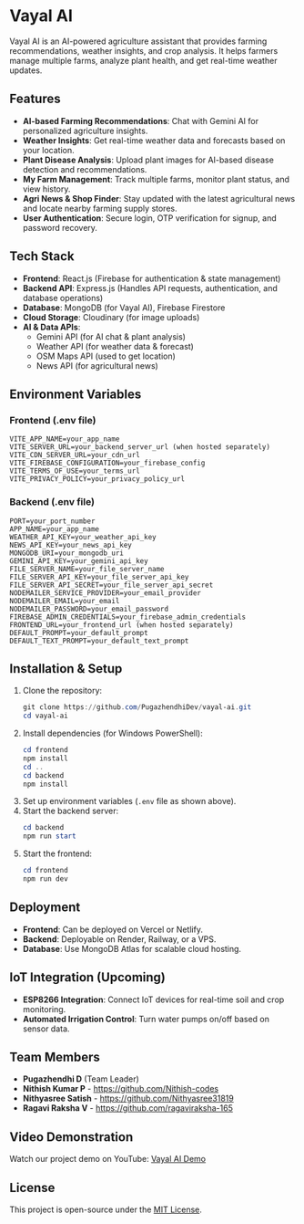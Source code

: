 # Vayal AI

Vayal AI is an AI-powered agriculture assistant that provides farming recommendations, weather insights, and crop analysis. It helps farmers manage multiple farms, analyze plant health, and get real-time weather updates.

## Features

- **AI-based Farming Recommendations**: Chat with Gemini AI for personalized agriculture insights.
- **Weather Insights**: Get real-time weather data and forecasts based on your location.
- **Plant Disease Analysis**: Upload plant images for AI-based disease detection and recommendations.
- **My Farm Management**: Track multiple farms, monitor plant status, and view history.
- **Agri News & Shop Finder**: Stay updated with the latest agricultural news and locate nearby farming supply stores.
- **User Authentication**: Secure login, OTP verification for signup, and password recovery.

## Tech Stack

- **Frontend**: React.js (Firebase for authentication & state management)
- **Backend API**: Express.js (Handles API requests, authentication, and database operations)
- **Database**: MongoDB (for Vayal AI), Firebase Firestore
- **Cloud Storage**: Cloudinary (for image uploads)
- **AI & Data APIs**:
  - Gemini API (for AI chat & plant analysis)
  - Weather API (for weather data & forecast)
  - OSM Maps API (used to get location)
  - News API (for agricultural news)

## Environment Variables

### **Frontend (.env file)**
```
VITE_APP_NAME=your_app_name
VITE_SERVER_URL=your_backend_server_url (when hosted separately)
VITE_CDN_SERVER_URL=your_cdn_url
VITE_FIREBASE_CONFIGURATION=your_firebase_config
VITE_TERMS_OF_USE=your_terms_url
VITE_PRIVACY_POLICY=your_privacy_policy_url
```

### **Backend (.env file)**
```
PORT=your_port_number
APP_NAME=your_app_name
WEATHER_API_KEY=your_weather_api_key
NEWS_API_KEY=your_news_api_key
MONGODB_URI=your_mongodb_uri
GEMINI_API_KEY=your_gemini_api_key
FILE_SERVER_NAME=your_file_server_name
FILE_SERVER_API_KEY=your_file_server_api_key
FILE_SERVER_API_SECRET=your_file_server_api_secret
NODEMAILER_SERVICE_PROVIDER=your_email_provider
NODEMAILER_EMAIL=your_email
NODEMAILER_PASSWORD=your_email_password
FIREBASE_ADMIN_CREDENTIALS=your_firebase_admin_credentials
FRONTEND_URL=your_frontend_url (when hosted separately)
DEFAULT_PROMPT=your_default_prompt
DEFAULT_TEXT_PROMPT=your_default_text_prompt
```

## Installation & Setup

1. Clone the repository:
   ```powershell
   git clone https://github.com/PugazhendhiDev/vayal-ai.git
   cd vayal-ai
   ```
2. Install dependencies (for Windows PowerShell):
   ```powershell
   cd frontend
   npm install
   cd ..
   cd backend
   npm install
   ```
3. Set up environment variables (`.env` file as shown above).
4. Start the backend server:
   ```powershell
   cd backend
   npm run start
   ```
5. Start the frontend:
   ```powershell
   cd frontend
   npm run dev
   ```

## Deployment

- **Frontend**: Can be deployed on Vercel or Netlify.
- **Backend**: Deployable on Render, Railway, or a VPS.
- **Database**: Use MongoDB Atlas for scalable cloud hosting.

## IoT Integration (Upcoming)

- **ESP8266 Integration**: Connect IoT devices for real-time soil and crop monitoring.
- **Automated Irrigation Control**: Turn water pumps on/off based on sensor data.

## Team Members

- **Pugazhendhi D** (Team Leader)
- **Nithish Kumar P** - https://github.com/Nithish-codes
- **Nithyasree Satish** - https://github.com/Nithyasree31819
- **Ragavi Raksha V** - https://github.com/ragaviraksha-165

## Video Demonstration

Watch our project demo on YouTube: [Vayal AI Demo](https://www.youtube.com/watch?v=4weySbpSMMw)

## License

This project is open-source under the [MIT License](LICENSE).

